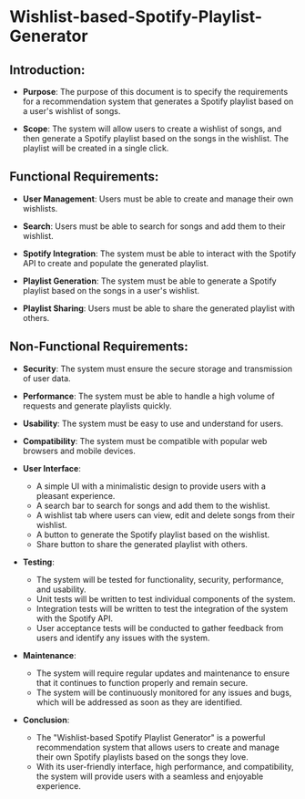 # Wishlist-based-Spotify-Playlist-Generator
## Introduction:
- **Purpose**: The purpose of this document is to specify the requirements for a recommendation system that generates a Spotify playlist based on a user's wishlist of songs. 

- **Scope**: The system will allow users to create a wishlist of songs, and then generate a Spotify playlist based on the songs in the wishlist. The playlist will be created in a single click.
## Functional Requirements:
- **User Management**: Users must be able to create and manage their own wishlists.

- **Search**: Users must be able to search for songs and add them to their wishlist.

- **Spotify Integration**: The system must be able to interact with the Spotify API to create and populate the generated playlist.

- **Playlist Generation**: The system must be able to generate a Spotify playlist based on the songs in a user's wishlist.

- **Playlist Sharing**: Users must be able to share the generated playlist with others.

## Non-Functional Requirements:
- **Security**: The system must ensure the secure storage and transmission of user data.

- **Performance**: The system must be able to handle a high volume of requests and generate playlists quickly.

- **Usability**: The system must be easy to use and understand for users.

- **Compatibility**: The system must be compatible with popular web browsers and mobile devices.

- **User Interface**:
  - A simple UI with a minimalistic design to provide users with a pleasant experience.
  - A search bar to search for songs and add them to the wishlist.
  - A wishlist tab where users can view, edit and delete songs from their wishlist.
  - A button to generate the Spotify playlist based on the wishlist.
  - Share button to share the generated playlist with others.

- **Testing**:
  - The system will be tested for functionality, security, performance, and usability.
  - Unit tests will be written to test individual components of the system.
  - Integration tests will be written to test the integration of the system with the Spotify API.
  - User acceptance tests will be conducted to gather feedback from users and identify any issues with the system.

- **Maintenance**:
  - The system will require regular updates and maintenance to ensure that it continues to function properly and remain secure.
  - The system will be continuously monitored for any issues and bugs, which will be addressed as soon as they are identified.

- **Conclusion**:
    - The "Wishlist-based Spotify Playlist Generator" is a powerful recommendation system that allows users to create and manage their own Spotify playlists based on the songs they love.
    - With its user-friendly interface, high performance, and compatibility, the system will provide users with a seamless and enjoyable experience.

